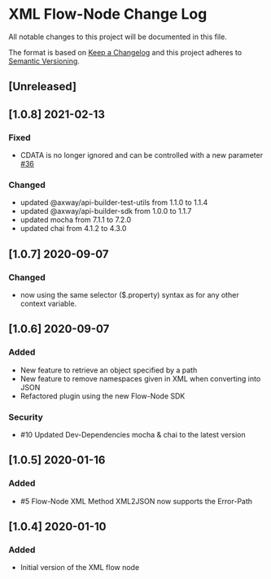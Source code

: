 # XML Flow-Node Change Log
All notable changes to this project will be documented in this file.

The format is based on [Keep a Changelog](http://keepachangelog.com/)
and this project adheres to [Semantic Versioning](http://semver.org/).

## [Unreleased]

## [1.0.8] 2021-02-13
### Fixed
- CDATA is no longer ignored and can be controlled with a new parameter [#36](https://github.com/Axway-API-Builder-Ext/api-builder-extras/issues/36)

### Changed
- updated @axway/api-builder-test-utils from 1.1.0 to 1.1.4
- updated @axway/api-builder-sdk from 1.0.0 to 1.1.7
- updated mocha from 7.1.1 to 7.2.0
- updated chai from 4.1.2 to 4.3.0

## [1.0.7] 2020-09-07
### Changed
- now using the same selector ($.property) syntax as for any other context variable.

## [1.0.6] 2020-09-07
### Added
- New feature to retrieve an object specified by a path
- New feature to remove namespaces given in XML when converting into JSON
- Refactored plugin using the new Flow-Node SDK

### Security
- #10 Updated Dev-Dependencies mocha & chai to the latest version

## [1.0.5] 2020-01-16
### Added
- #5 Flow-Node XML Method XML2JSON now supports the Error-Path

## [1.0.4] 2020-01-10
### Added
- Initial version of the XML flow node
